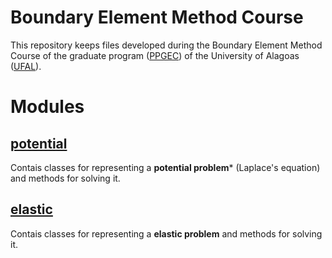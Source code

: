 # Boundary Element Method Course

This repository keeps files developed during the Boundary Element Method
Course of the graduate program ([PPGEC](http://www.ctec.ufal.br/posgraduacao/ppgec/)) of the University of Alagoas ([UFAL](https://ufal.br/)).

# Modules

## [potential](./potential/__init__.py)

Contais classes for representing a **potential problem*** (Laplace's equation) and methods for solving it.

## [elastic](./elastic/__init__.py)

Contais classes for representing a **elastic problem** and methods for solving it.
